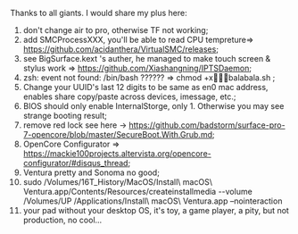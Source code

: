 Thanks to all giants. I would share my plus here:
1. don't change air to pro, otherwise TF not working;
2. add SMCProcessXXX, you'll be able to read CPU tempreture=> https://github.com/acidanthera/VirtualSMC/releases;
3. see BigSurface.kext 's auther, he managed to make touch screen & stylus work => https://github.com/Xiashangning/IPTSDaemon;
4. zsh: event not found: /bin/bash ?????? => chmod +xbalabala.sh ;
5. Change your UUID's last 12 digits to be same as en0 mac address, enables share copy/paste across devices, imessage, etc.;
6. BIOS should only enable InternalStorge, only 1. Otherwise you may see strange booting result;
7. remove red lock see here -> https://github.com/badstorm/surface-pro-7-opencore/blob/master/SecureBoot.With.Grub.md;
8. OpenCore Configurator => https://mackie100projects.altervista.org/opencore-configurator/#disqus_thread;
9. Ventura pretty and Sonoma no good;
10. sudo /Volumes/16T_History/MacOS/Install\ macOS\ Ventura.app/Contents/Resources/createinstallmedia --volume  /Volumes/UP /Applications/Install\ macOS\ Ventura.app –nointeraction
11. your pad without your desktop OS, it's toy, a game player, a pity, but not production, no cool...
   
